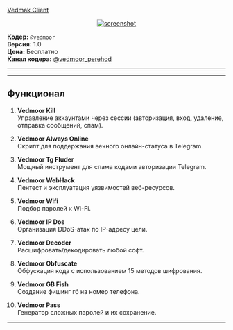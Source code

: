 [Vedmak Client](screenshot.png) 
<p align="center">
  <a href='https://postimg.cc/2V0HkkKV' target='_blank'><img src='https://i.postimg.cc/8zSxbsdB/screenshot.jpg' border='0' alt='screenshot'/></a>
</p>


**Кодер:** `@vedmoor`  
**Версия:** 1.0  
**Цена:** Бесплатно  
**Канал кодера:** [@vedmoor_perehod](https://t.me/vedmoor_perehod)  

---


---

## Функционал  
1. **Vedmoor Kill**  
   Управление аккаунтами через сессии (авторизация, вход, удаление, отправка сообщений, спам).  

2. **Vedmoor Always Online**  
   Скрипт для поддержания вечного онлайн-статуса в Telegram.  

3. **Vedmoor Tg Fluder**  
   Мощный инструмент для спама кодами авторизации Telegram.  

4. **Vedmoor WebHack**  
   Пентест и эксплуатация уязвимостей веб-ресурсов.  

5. **Vedmoor Wifi**  
   Подбор паролей к Wi-Fi.

6. **Vedmoor IP Dos**  
   Организация DDoS-атак по IP-адресу цели.  

7. **Vedmoor Decoder**  
   Расшифровать/декодировать любой софт.  

8. **Vedmoor Obfuscate**  
   Обфускация кода с использованием 15 методов шифрования.  

9. **Vedmoor GB Fish**  
   Создание фишинг гб на номер телефона.  

10. **Vedmoor Pass**  
    Генератор сложных паролей и их сохранение.
---

